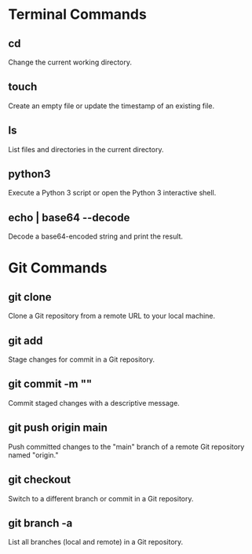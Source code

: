 # Terminal Commands

## cd
Change the current working directory.
## touch
Create an empty file or update the timestamp of an existing file.
## ls
List files and directories in the current directory.
## python3
Execute a Python 3 script or open the Python 3 interactive shell.
## echo <encoded str> | base64 --decode
Decode a base64-encoded string and print the result.

# Git Commands

## git clone
Clone a Git repository from a remote URL to your local machine.
## git add
Stage changes for commit in a Git repository.
## git commit -m ""
Commit staged changes with a descriptive message.
## git push origin main
Push committed changes to the "main" branch of a remote Git repository named "origin."
## git checkout <name>
Switch to a different branch or commit in a Git repository.
## git branch -a
List all branches (local and remote) in a Git repository.
